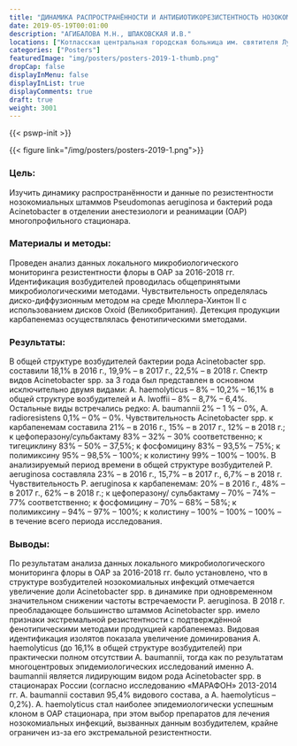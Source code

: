 ```yaml
---
title: "ДИНАМИКА РАСПРОСТРАНЁННОСТИ И АНТИБИОТИКОРЕЗИСТЕНТНОСТЬ НОЗОКОМИАЛЬНЫХ ШТАММОВ PSEUDOMONAS AERUGINOSA И БАКТЕРИЙ РОДА ACINETOBACTER В ОАР МНОГОПРОФИЛЬНОГО СТАЦИОНАРА"
date: 2019-05-19T00:01:00
description: "АГИБАЛОВА М.Н., ШПАКОВСКАЯ И.В."
locations: ["Котласская центральная городская больница им. святителя Луки (В.Ф. Войно-Ясенецкого), Котлас, Россия"]
categories: ["Posters"]
featuredImage: "img/posters/posters-2019-1-thumb.png"
dropCap: false
displayInMenu: false
displayInList: true
displayComments: true
draft: true
weight: 3001
---
```



{{< pswp-init >}}

{{< figure link="/img/posters/posters-2019-1.png">}}


### Цель:

Изучить динамику распространённости и данные по резистентности нозокомиальных штаммов Pseudomonas aeruginosa и бактерий рода Acinetobacter в отделении анестезиологи и реанимации (ОАР) многопрофильного стационара.

### Материалы и методы: 

Проведен анализ данных локального микробиологического мониторинга резистентности флоры в ОАР за 2016-2018 гг. Идентификация возбудителей проводилась общепринятыми микробиологическими методами. Чувствительность определялась диско-диффузионным методом на среде Мюллера-Хинтон II с использованием дисков Oxoid (Великобритания). Детекция продукции карбапенемаз осуществлялась фенотипическими sметодами.

### Результаты: 

В общей структуре возбудителей бактерии рода Acinetobacter spp. составили 18,1% в 2016 г., 19,9% – в 2017 г., 22,5% – в 2018 г. Спектр видов Acinetobacter spp. за 3 года был представлен в основном исключительно двумя видами: A. haemolyticus – 8% – 10,2% – 16,1% в общей структуре возбудителей и A. lwoffii – 8% – 8,7% – 6,4%. Остальные виды встречались редко: A. baumannii 2% – 1 % – 0%, A. radioresistens 0,1% – 0% – 0%. Чувствительность Acinetobacter spp. к карбапенемам составила 21% – в 2016 г., 15% – в 2017 г., 12% – в 2018 г.; к цефоперазону/сульбактаму 83% – 32% – 30% соответственно; к тигециклину 83% – 50% – 37,5%; к фосфомицину 83% – 93,5% – 75%; к полимиксину 95% – 98,5% – 100%; к колистину 99% – 100% – 100%. В анализируемый период времени в общей структуре возбудителей P. aeruginosa составляла 23% – в 2016 г., 15,7% – в 2017 г., 6,7% – в 2018 г. Чувствительность P. aeruginosa к карбапенемам: 20% – в 2016 г., 48% – в 2017 г., 62% – в 2018 г.; к цефоперазону/ сульбактаму – 70% – 74% – 77% соответственно; к фосфомицину – 70% – 68% – 58%; к полимиксину – 94% – 97% – 100%; к колистину – 100% – 100% – 100% – в течение всего периода исследования.

### Выводы: 

По результатам анализа данных локального микробиологического мониторинга флоры в ОАР за 2016-2018 гг. было установлено, что в структуре возбудителей нозокомиальных инфекций отмечается увеличение доли Acinetobacter spp. в динамике при одновременном значительном снижении частоты встречаемости P. aeruginosa. В 2018 г. преобладающее большинство штаммов Acinetobacter spp. имело признаки экстремальной резистентности с подтверждённой фенотипическими методами продукцией карбапенемаз. Видовая идентификация изолятов показала увеличение доминирования A. haemolyticus (до 16,1% в общей структуре возбудителей) при практически полном отсутствии A. baumannii, тогда как по результатам многоцентровых эпидемиологических исследований именно A. baumannii является лидирующим видом рода Acinetobacter spp. в стационарах России (согласно исследованию «МАРАФОН» 2013-2014 гг. A. baumannii составил 95,4% видового состава, а A. haemolyticus – 0,2%). A. haemolyticus стал наиболее эпидемиологически успешным клоном в ОАР стационара, при этом выбор препаратов для лечения нозокомиальных инфекций, вызванных данным возбудителем, крайне ограничен из-за его экстремальной резистентности.